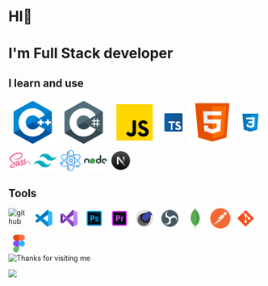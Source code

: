 # HI👋

# I'm Full Stack developer

<!--I learn and use-->

## I learn and use

 <section style="display: flex; flex-wrap: wrap; gap: 5px; align-items: center;">
<img src='src\c++.svg'
alt="c++">
<img src='src\c-sharp.svg'
alt="c#">
<img src='src\javascript.svg'
alt="JS">
<img src='src\typescript.svg'
width="48"
alt="typescript">
<img src='src\html.svg'
alt="html">
<img src='src\css3.svg'
alt="css"
width="45"
height="45"
>
<img src='src\sass.svg'
alt="sass"
width="45"
height="45"
>
<img src='/src/tailwind-css.svg'
alt="tailwind"
width="45"
height="45"
>
<img src='src\react.png'
alt="react"
width="45"
height="45"
>
<img src='src\nodejs.svg'
alt="nodeJS"
width="45"
height="45"
>
<img src='src\nextjs.svg'
alt="nextJS"
width="45"
height="45"
>

</section>

<!--tools-->

## Tools

<section style="display: flex; flex-wrap: wrap; gap: 10px; align-items: center;">
  <img src="https://cdn.jsdelivr.net/gh/devicons/devicon/icons/github/github-original.svg" alt="github" width="40" height="40"> 
  <img src="src/vs-code.png" alt="vscode" width="40" height="40">
  <img src="src/visual-studio.svg" alt="VS" width="40" height="40">
  <img src="src/t-photoshop.svg" alt="photoshop" width="40" height="40">
  <img src="src/premiere-pro.svg" alt="Premiere Pro" width="40" height="40">
  <img src="src/cinema-4d.svg" alt="Cinema 4D" width="40" height="40">
  <img src="src/obs-studio.svg" alt="OBS Studio" width="40" height="40">
  <img src="src/mongo.svg" alt="MongoDB" width="40" height="40">
  <img src="src/postman.svg" alt="Postman" width="40" height="40">
  <img src="src/git.svg" alt="git" width="40" height="40">
  <img src="src/figma.svg" alt="figma" width="40" height="40">
</section>

<!--gif-->
<section>
<img height="250" alt="Thanks for visiting me" width="100%" src="https://raw.githubusercontent.com/BrunnerLivio/brunnerlivio/master/images/marquee.svg" />
<p>
  <img src="https://capsule-render.vercel.app/api?type=waving&color=gradient&height=60&section=footer&width=100"/>
</p>
</section>
